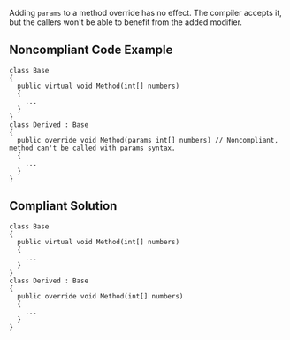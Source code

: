 
Adding `params` to a method override has no effect. The compiler accepts it, but the callers won't be able to benefit from the added modifier.

## Noncompliant Code Example


    class Base
    {
      public virtual void Method(int[] numbers)
      {
        ...
      }
    }
    class Derived : Base
    {
      public override void Method(params int[] numbers) // Noncompliant, method can't be called with params syntax.
      {
        ...
      }
    }


## Compliant Solution


    class Base
    {
      public virtual void Method(int[] numbers)
      {
        ...
      }
    }
    class Derived : Base
    {
      public override void Method(int[] numbers)
      {
        ...
      }
    }

